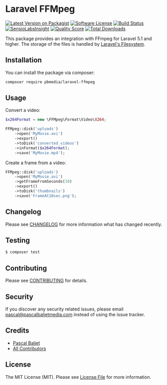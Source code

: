 # Laravel FFMpeg

[![Latest Version on Packagist](https://img.shields.io/packagist/v/pbmedia/laravel-ffmpeg.svg?style=flat-square)](https://packagist.org/packages/pbmedia/laravel-ffmpeg)
[![Software License](https://img.shields.io/badge/license-MIT-brightgreen.svg?style=flat-square)](LICENSE.md)
[![Build Status](https://img.shields.io/travis/pbmedia/laravel-ffmpeg/master.svg?style=flat-square)](https://travis-ci.org/pbmedia/laravel-ffmpeg)
[![SensioLabsInsight](https://img.shields.io/sensiolabs/i/xxxxxxxxx.svg?style=flat-square)](https://insight.sensiolabs.com/projects/xxxxxxxxx)
[![Quality Score](https://img.shields.io/scrutinizer/g/pbmedia/laravel-ffmpeg.svg?style=flat-square)](https://scrutinizer-ci.com/g/pbmedia/laravel-ffmpeg)
[![Total Downloads](https://img.shields.io/packagist/dt/pbmedia/laravel-ffmpeg.svg?style=flat-square)](https://packagist.org/packages/pbmedia/laravel-ffmpeg)

This package provides an integration with FFmpeg for Laravel 5.1 and higher. The storage of the files is handled by [Laravel's Filesystem](http://laravel.com/docs/5.1/filesystem).

## Installation

You can install the package via composer:

``` bash
composer require pbmedia/laravel-ffmpeg
```

## Usage

Convert a video:

``` php
$x264Format = new \FFMpeg\Format\Video\X264;

FFMpeg::disk('uploads')
	->open('MyMovie.avi')
	->export()
	->toDisk('converted_videos')
	->inFormat($x264Format);
	->save('MyMovie.mp4');
```

Create a frame from a video:

``` php
FFMpeg::disk('uploads')
	->open('MyMovie.avi')
	->getFrameFromSeconds(10)
	->export()
	->toDisk('thumbnails')
	->save('FrameAt10sec.png');
```

## Changelog

Please see [CHANGELOG](CHANGELOG.md) for more information what has changed recently.

## Testing

``` bash
$ composer test
```

## Contributing

Please see [CONTRIBUTING](CONTRIBUTING.md) for details.

## Security

If you discover any security related issues, please email pascal@pascalbaljetmedia.com instead of using the issue tracker.

## Credits

- [Pascal Baljet](https://github.com/pascalbaljet)
- [All Contributors](../../contributors)

## License

The MIT License (MIT). Please see [License File](LICENSE.md) for more information.
